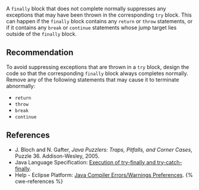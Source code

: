 A `finally` block that does not complete normally suppresses any exceptions that may have been thrown in the corresponding `try` block. This can happen if the `finally` block contains any `return` or `throw` statements, or if it contains any `break` or `continue` statements whose jump target lies outside of the `finally` block.


## Recommendation
To avoid suppressing exceptions that are thrown in a `try` block, design the code so that the corresponding `finally` block always completes normally. Remove any of the following statements that may cause it to terminate abnormally:

* `return`
* `throw`
* `break`
* `continue`

## References
* J. Bloch and N. Gafter, *Java Puzzlers: Traps, Pitfalls, and Corner Cases*, Puzzle 36. Addison-Wesley, 2005.
* Java Language Specification: [Execution of try-finally and try-catch-finally](https://docs.oracle.com/javase/specs/jls/se11/html/jls-14.html#jls-14.20.2).
* Help - Eclipse Platform: [Java Compiler Errors/Warnings Preferences](https://help.eclipse.org/2020-12/advanced/content.jsp?topic=/org.eclipse.jdt.doc.user/reference/preferences/java/compiler/ref-preferences-errors-warnings.htm).
{% cwe-references %}
